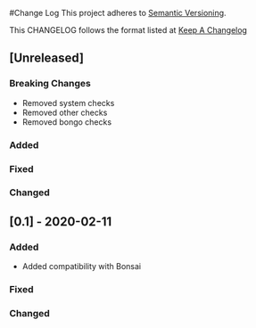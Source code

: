 #Change Log
This project adheres to [Semantic Versioning](http://semver.org/).

This CHANGELOG follows the format listed at [Keep A Changelog](http://keepachangelog.com/)

## [Unreleased]

### Breaking Changes
- Removed system checks
- Removed other checks 
- Removed bongo checks

### Added
### Fixed
### Changed

## [0.1] - 2020-02-11

### Added
- Added compatibility with Bonsai
### Fixed
### Changed